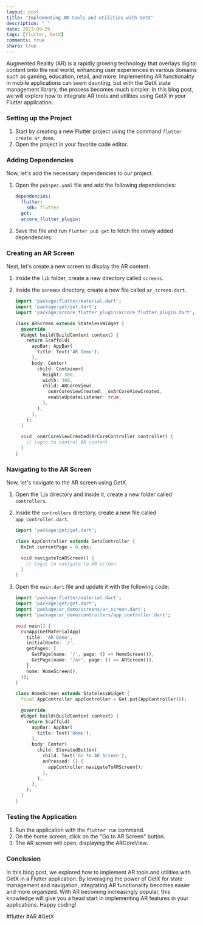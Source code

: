 ```yaml
---
layout: post
title: "Implementing AR tools and utilities with GetX"
description: " "
date: 2023-09-29
tags: [flutter, GetX]
comments: true
share: true
---
```


Augmented Reality (AR) is a rapidly growing technology that overlays digital content onto the real world, enhancing user experiences in various domains such as gaming, education, retail, and more. Implementing AR functionality in mobile applications can seem daunting, but with the GetX state management library, the process becomes much simpler. In this blog post, we will explore how to integrate AR tools and utilities using GetX in your Flutter application.

### Setting up the Project

1. Start by creating a new Flutter project using the command `flutter create ar_demo`.
2. Open the project in your favorite code editor.

### Adding Dependencies

Now, let's add the necessary dependencies to our project.

1. Open the `pubspec.yaml` file and add the following dependencies:

   ```yaml
   dependencies:
     flutter:
       sdk: flutter
     get:
     arcore_flutter_plugin:
     ```
     
2. Save the file and run `flutter pub get` to fetch the newly added dependencies.

### Creating an AR Screen

Next, let's create a new screen to display the AR content.

1. Inside the `lib` folder, create a new directory called `screens`.
2. Inside the `screens` directory, create a new file called `ar_screen.dart`.

   ```dart
   import 'package:flutter/material.dart';
   import 'package:get/get.dart';
   import 'package:arcore_flutter_plugin/arcore_flutter_plugin.dart';

   class ARScreen extends StatelessWidget {
     @override
     Widget build(BuildContext context) {
       return Scaffold(
         appBar: AppBar(
           title: Text('AR Demo'),
         ),
         body: Center(
           child: Container(
             height: 300,
             width: 300,
             child: ARCoreView(
               onArCoreViewCreated: _onArCoreViewCreated,
               enableUpdateListener: true,
             ),
           ),
         ),
       );
     }

     void _onArCoreViewCreated(ArCoreController controller) {
       // Logic to control AR content
     }
   }
   ```

### Navigating to the AR Screen

Now, let's navigate to the AR screen using GetX.

1. Open the `lib` directory and inside it, create a new folder called `controllers`.
2. Inside the `controllers` directory, create a new file called `app_controller.dart`.

   ```dart
   import 'package:get/get.dart';

   class AppController extends GetxController {
     RxInt currentPage = 0.obs;

     void navigateToARScreen() {
       // Logic to navigate to AR screen
     }
   }
   ```

3. Open the `main.dart` file and update it with the following code:

   ```dart
   import 'package:flutter/material.dart';
   import 'package:get/get.dart';
   import 'package:ar_demo/screens/ar_screen.dart';
   import 'package:ar_demo/controllers/app_controller.dart';

   void main() {
     runApp(GetMaterialApp(
       title: 'AR Demo',
       initialRoute: '/',
       getPages: [
         GetPage(name: '/', page: () => HomeScreen()),
         GetPage(name: '/ar', page: () => ARScreen()),
       ],
       home: HomeScreen(),
     ));
   }

   class HomeScreen extends StatelessWidget {
     final AppController appController = Get.put(AppController());

     @override
     Widget build(BuildContext context) {
       return Scaffold(
         appBar: AppBar(
           title: Text('Home'),
         ),
         body: Center(
           child: ElevatedButton(
             child: Text('Go to AR Screen'),
             onPressed: () {
               appController.navigateToARScreen();
             },
           ),
         ),
       );
     }
   }
   ```

### Testing the Application

1. Run the application with the `flutter run` command.
2. On the home screen, click on the "Go to AR Screen" button.
3. The AR screen will open, displaying the ARCoreView.

### Conclusion

In this blog post, we explored how to implement AR tools and utilities with GetX in a Flutter application. By leveraging the power of GetX for state management and navigation, integrating AR functionality becomes easier and more organized. With AR becoming increasingly popular, this knowledge will give you a head start in implementing AR features in your applications. Happy coding!

#flutter #AR #GetX